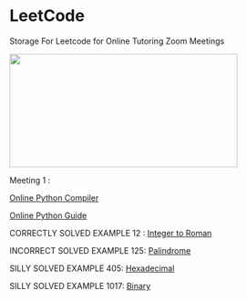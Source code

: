 # LeetCode
Storage For Leetcode for Online Tutoring Zoom Meetings 

<img src="https://leetcode.com/static/images/LeetCode_Sharing.png" width="400" height="200" />

Meeting 1 :

[Online Python Compiler](https://www.online-python.com/)

[Online Python Guide](https://www.w3schools.com/python/python_casting.asp)

CORRECTLY SOLVED EXAMPLE 12 : [Integer to Roman](https://leetcode.com/problems/integer-to-roman/)

INCORRECT SOLVED EXAMPLE 125: [Palindrome](https://leetcode.com/problems/valid-palindrome/)

SILLY SOLVED EXAMPLE 405: [Hexadecimal](https://leetcode.com/problems/convert-a-number-to-hexadecimal/)

SILLY SOLVED EXAMPLE 1017: [Binary](https://leetcode.com/problems/convert-to-base-2/)



